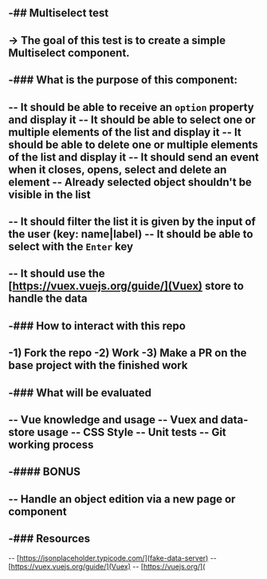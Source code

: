 -## Multiselect test
-
-> The goal of this test is to create a simple Multiselect component.
-
-### What is the purpose of this component:
-
-- It should be able to receive an `option` property and display it
-- It should be able to select one or multiple elements of the list and display it
-- It should be able to delete one or multiple elements of the list and display it
-- It should send an event when it closes, opens, select and delete an element
-- Already selected object shouldn't be visible in the list
-
-- It should filter the list it is given by the input of the user (key: name|label)
-- It should be able to select with the `Enter` key
-
-- It should use the [https://vuex.vuejs.org/guide/](Vuex) store to handle the data
-
-### How to interact with this repo
-
-1) Fork the repo
-2) Work
-3) Make a PR on the base project with the finished work
-
-### What will be evaluated
-
-- Vue knowledge and usage
-- Vuex and data-store usage
-- CSS Style
-- Unit tests
-- Git working process
-
-#### BONUS
-
-- Handle an object edition via a new page or component
-
-### Resources
-
-- [https://jsonplaceholder.typicode.com/](fake-data-server)
-- [https://vuex.vuejs.org/guide/](Vuex)
-- [https://vuejs.org/](

